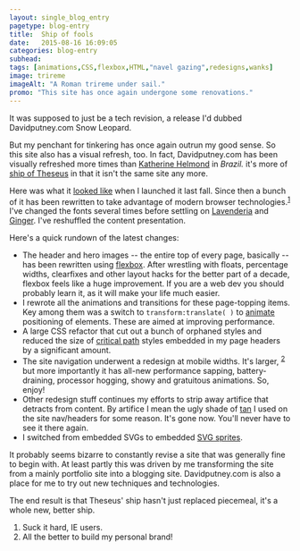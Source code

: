 ```yaml
---
layout: single_blog_entry
pagetype: blog-entry
title:  Ship of fools
date:   2015-08-16 16:09:05
categories: blog-entry
subhead:
tags: [animations,CSS,flexbox,HTML,"navel gazing",redesigns,wanks]
image: trireme
imageAlt: "A Roman trireme under sail."
promo: "This site has once again undergone some renovations."
---  
```


It was supposed to just be a tech revision, a release I'd dubbed Davidputney.com Snow Leopard.

But my penchant for tinkering has once again outrun my good sense. So this site also has a visual refresh, too. In fact, Davidputney.com has been visually refreshed more times than [Katherine Helmond][9] in *Brazil.* it's more of [ship of Theseus][1] in that it isn't the same site any more.

Here was what it [looked like][2] when I launched it last fall. Since then a bunch of it has been rewritten to take advantage of modern browser technologies.<sup>[1][3]</sup> I've changed the fonts several times before settling on [Lavenderia][4] and [Ginger][5]. I've reshuffled the content presentation.

Here's a quick rundown of the latest changes:

* The header and hero images -- the entire top of every page, basically -- has been rewritten using [flexbox][6]. After wrestling with floats, percentage widths, clearfixes and other layout hacks for the better part of a decade, flexbox feels like a huge improvement. If you are a web dev you should probably learn it, as it will make your life much easier.
* I rewrote all the animations and transitions for these page-topping items. Key among them was a switch to `transform:translate( )` to [animate][11] positioning of elements. These are aimed at improving performance.
* A large CSS refactor that cut out a bunch of orphaned styles and reduced the size of [critical path][7] styles embedded in my page headers by a significant amount.
* The site navigation underwent a redesign at mobile widths. It's larger, <sup>[2][12]</sup> but more importantly it has all-new performance sapping, battery-draining, processor hogging, showy and gratuitous animations. So, enjoy!
* Other redesign stuff continues my efforts to strip away artifice that detracts from content. By artifice I mean the ugly shade of [tan][10] I used on the site nav/headers for some reason. It's gone now. You'll never have to see it there again.
* I switched from embedded SVGs to embedded [SVG sprites][8].

It probably seems bizarre to constantly revise a site that was generally fine to begin with. At least partly this was driven by me transforming the site from a mainly portfolio site into a blogging site. Davidputney.com is also a place for me to try out new techniques and technologies.

The end result is that Theseus' ship hasn't just replaced piecemeal, it's a whole new, better ship.

1. <span id="footnote-site-update-one"></span> Suck it hard, IE users.
2. <span id="footnote-site-update-two"></span> All the better to build my personal brand!

[1]: https://en.wikipedia.org/wiki/Ship_of_Theseus
[2]: https://web.archive.org/web/20141116184009/http://www.davidputney.com/
[3]: #footnote-site-update-one
[4]: http://www.losttype.com/font/?name=lavanderia
[5]: http://www.hypefortype.com/browse-fonts/font-categories/headline/ginger.html
[6]: https://css-tricks.com/snippets/css/a-guide-to-flexbox/
[7]: https://developers.google.com/web/fundamentals/performance/critical-rendering-path/index?hl=en
[8]: https://css-tricks.com/svg-sprites-use-better-icon-fonts/
[9]: https://www.youtube.com/watch?v=Bnx95KyQEAA
[10]: http://davidputney.com/xx
[11]: https://developer.mozilla.org/en-US/docs/Web/CSS/transform
[12]: #footnote-site-update-two

